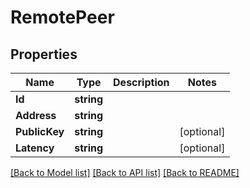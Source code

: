 # RemotePeer

## Properties
Name | Type | Description | Notes
------------ | ------------- | ------------- | -------------
**Id** | **string** |  | 
**Address** | **string** |  | 
**PublicKey** | **string** |  | [optional] 
**Latency** | **string** |  | [optional] 

[[Back to Model list]](../README.md#documentation-for-models) [[Back to API list]](../README.md#documentation-for-api-endpoints) [[Back to README]](../README.md)


